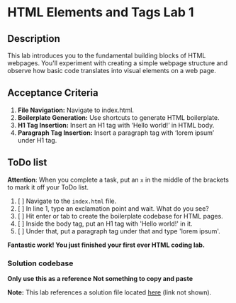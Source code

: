# HTML Elements and Tags Lab 1

## Description
This lab introduces you to the fundamental building blocks of HTML webpages. You'll experiment with creating a simple webpage structure and observe how basic code translates into visual elements on a web page.

## Acceptance Criteria
1. **File Navigation:** Navigate to index.html.
2. **Boilerplate Generation:** Use shortcuts to generate HTML boilerplate.
3. **H1 Tag Insertion:** Insert an H1 tag with ‘Hello world!’ in HTML body.
4. **Paragraph Tag Insertion:** Insert a paragraph tag with ‘lorem ipsum’ under H1 tag.

## ToDo list
**Attention**: When you complete a task, put an `x` in the middle of the brackets to mark it off your ToDo list.

1. [ ] Navigate to the `index.html` file. 
2. [ ] In line 1, type an exclamation point and wait. What do you see?
3. [ ] Hit enter or tab to create the boilerplate codebase for HTML pages. 
4. [ ] Inside the body tag, put an H1 tag with 'Hello world!' in it. 
5. [ ] Under that, put a paragraph tag under that and type 'lorem ipsum'. 
 
**Fantastic work! You just finished your first ever HTML coding lab.**

### Solution codebase
**Only use this as a reference**
**Not something to copy and paste**

**Note:**  This lab references a solution file located [here](https://github.com/HackerUSA-CE/sdai-ic-d1-ctc-lab1/blob/solution/index.html) (link not shown).


